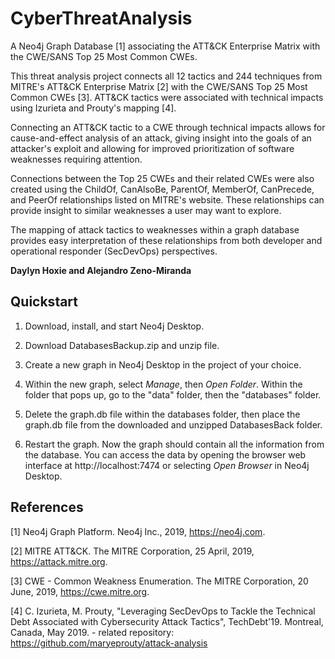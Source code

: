 # CyberThreatAnalysis
A Neo4j Graph Database [1] associating the ATT&CK Enterprise Matrix with the CWE/SANS Top 25 Most Common CWEs.

This threat analysis project connects all 12 tactics and 244 techniques from MITRE's ATT&CK Enterprise Matrix [2] with the CWE/SANS Top 25 Most Common CWEs [3].  ATT&CK tactics were associated with technical impacts using Izurieta and Prouty's mapping [4].

Connecting an ATT&CK tactic to a CWE through technical impacts allows for cause-and-effect analysis of an attack, giving insight into the goals of an attacker's exploit and allowing for improved prioritization of software weaknesses requiring attention.

Connections between the Top 25 CWEs and their related CWEs were also created using the ChildOf, CanAlsoBe, ParentOf, MemberOf, CanPrecede, and PeerOf relationships listed on MITRE's website.  These relationships can provide insight to similar weaknesses a user may want to explore.

The mapping of attack tactics to weaknesses within a graph database provides easy interpretation of these relationships from both developer and operational responder (SecDevOps) perspectives.

**Daylyn Hoxie and Alejandro Zeno-Miranda**

## Quickstart

1. Download, install, and start Neo4j Desktop.

2. Download DatabasesBackup.zip and unzip file.

3. Create a new graph in Neo4j Desktop in the project of your choice.

4. Within the new graph, select *Manage*, then *Open Folder*.  Within the folder that pops up, go to the "data" folder, then the "databases" folder.

5. Delete the graph.db file within the databases folder, then place the graph.db file from the downloaded and unzipped DatabasesBack folder.

6. Restart the graph.  Now the graph should contain all the information from the database.  You can access the data by opening the browser web interface at http://localhost:7474 or selecting *Open Browser* in Neo4j Desktop.



## References

[1] Neo4j Graph Platform. Neo4j Inc., 2019, https://neo4j.com.

[2] MITRE ATT&CK. The MITRE Corporation, 25 April, 2019, https://attack.mitre.org.

[3] CWE - Common Weakness Enumeration. The MITRE Corporation, 20 June, 2019, https://cwe.mitre.org.

[4] C. Izurieta, M. Prouty, "Leveraging SecDevOps to Tackle the Technical Debt Associated with Cybersecurity Attack Tactics", TechDebt'19. Montreal, Canada, May 2019. - related repository: https://github.com/maryeprouty/attack-analysis
